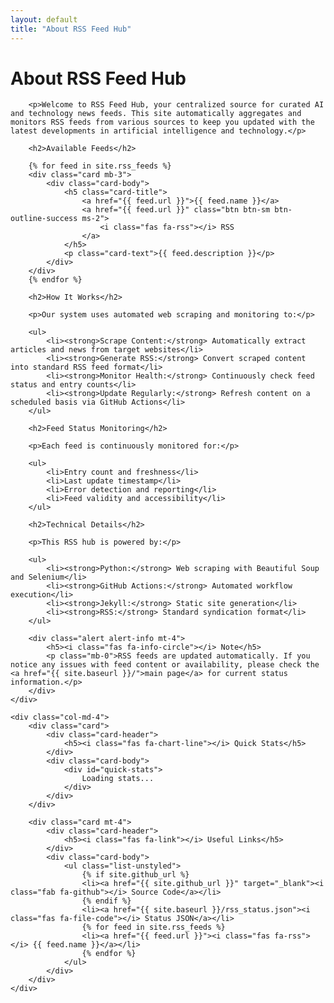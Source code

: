 ```yaml
---
layout: default
title: "About RSS Feed Hub"
---
```


<div class="row">
    <div class="col-md-8">
        <h1>About RSS Feed Hub</h1>
        
        <p>Welcome to RSS Feed Hub, your centralized source for curated AI and technology news feeds. This site automatically aggregates and monitors RSS feeds from various sources to keep you updated with the latest developments in artificial intelligence and technology.</p>
        
        <h2>Available Feeds</h2>
        
        {% for feed in site.rss_feeds %}
        <div class="card mb-3">
            <div class="card-body">
                <h5 class="card-title">
                    <a href="{{ feed.url }}">{{ feed.name }}</a>
                    <a href="{{ feed.url }}" class="btn btn-sm btn-outline-success ms-2">
                        <i class="fas fa-rss"></i> RSS
                    </a>
                </h5>
                <p class="card-text">{{ feed.description }}</p>
            </div>
        </div>
        {% endfor %}
        
        <h2>How It Works</h2>
        
        <p>Our system uses automated web scraping and monitoring to:</p>
        
        <ul>
            <li><strong>Scrape Content:</strong> Automatically extract articles and news from target websites</li>
            <li><strong>Generate RSS:</strong> Convert scraped content into standard RSS feed format</li>
            <li><strong>Monitor Health:</strong> Continuously check feed status and entry counts</li>
            <li><strong>Update Regularly:</strong> Refresh content on a scheduled basis via GitHub Actions</li>
        </ul>
        
        <h2>Feed Status Monitoring</h2>
        
        <p>Each feed is continuously monitored for:</p>
        
        <ul>
            <li>Entry count and freshness</li>
            <li>Last update timestamp</li>
            <li>Error detection and reporting</li>
            <li>Feed validity and accessibility</li>
        </ul>
        
        <h2>Technical Details</h2>
        
        <p>This RSS hub is powered by:</p>
        
        <ul>
            <li><strong>Python:</strong> Web scraping with Beautiful Soup and Selenium</li>
            <li><strong>GitHub Actions:</strong> Automated workflow execution</li>
            <li><strong>Jekyll:</strong> Static site generation</li>
            <li><strong>RSS:</strong> Standard syndication format</li>
        </ul>
        
        <div class="alert alert-info mt-4">
            <h5><i class="fas fa-info-circle"></i> Note</h5>
            <p class="mb-0">RSS feeds are updated automatically. If you notice any issues with feed content or availability, please check the <a href="{{ site.baseurl }}/">main page</a> for current status information.</p>
        </div>
    </div>
    
    <div class="col-md-4">
        <div class="card">
            <div class="card-header">
                <h5><i class="fas fa-chart-line"></i> Quick Stats</h5>
            </div>
            <div class="card-body">
                <div id="quick-stats">
                    Loading stats...
                </div>
            </div>
        </div>
        
        <div class="card mt-4">
            <div class="card-header">
                <h5><i class="fas fa-link"></i> Useful Links</h5>
            </div>
            <div class="card-body">
                <ul class="list-unstyled">
                    {% if site.github_url %}
                    <li><a href="{{ site.github_url }}" target="_blank"><i class="fab fa-github"></i> Source Code</a></li>
                    {% endif %}
                    <li><a href="{{ site.baseurl }}/rss_status.json"><i class="fas fa-file-code"></i> Status JSON</a></li>
                    {% for feed in site.rss_feeds %}
                    <li><a href="{{ feed.url }}"><i class="fas fa-rss"></i> {{ feed.name }}</a></li>
                    {% endfor %}
                </ul>
            </div>
        </div>
    </div>
</div>

<script>
document.addEventListener('DOMContentLoaded', function() {
    // Load quick stats
    fetch('/rss_status.json')
        .then(response => response.json())
        .then(data => {
            let totalEntries = 0;
            let healthyFeeds = 0;
            let totalFeeds = 0;
            
            if (data.feeds) {
                Object.values(data.feeds).forEach(feed => {
                    totalFeeds++;
                    if (feed.status === 'healthy') {
                        healthyFeeds++;
                    }
                    totalEntries += feed.entry_count || 0;
                });
            }
            
            const statsHtml = `
                <div class="row text-center">
                    <div class="col-6">
                        <h3 class="text-primary">${totalFeeds}</h3>
                        <small>Total Feeds</small>
                    </div>
                    <div class="col-6">
                        <h3 class="text-success">${healthyFeeds}</h3>
                        <small>Healthy Feeds</small>
                    </div>
                    <div class="col-12 mt-3">
                        <h3 class="text-info">${totalEntries}</h3>
                        <small>Total Entries</small>
                    </div>
                </div>
                <hr>
                <small class="text-muted">
                    Last updated: ${data.timestamp ? new Date(data.timestamp).toLocaleString() : 'Unknown'}
                </small>
            `;
            
            document.getElementById('quick-stats').innerHTML = statsHtml;
        })
        .catch(error => {
            console.error('Error loading stats:', error);
            document.getElementById('quick-stats').innerHTML = 
                '<div class="text-muted">Unable to load statistics</div>';
        });
});
</script>
